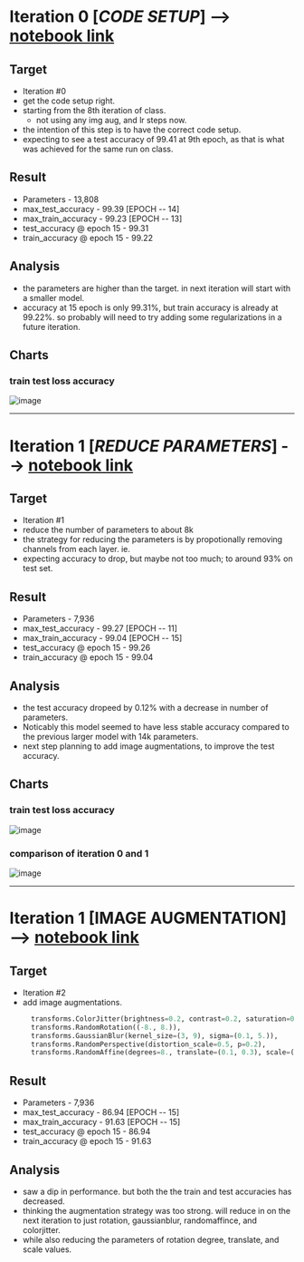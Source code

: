 # Iteration 0 [_CODE SETUP_] --> [notebook link](https://github.com/askmuhsin/weights_heist_eva7/blob/main/S5/nbs/iteration_0.ipynb)
## Target
- Iteration #0
- get the code setup right.
- starting from the 8th iteration of class.
  - not using any img aug, and lr steps now.
- the intention of this step is to have the correct code setup.
- expecting to see a test accuracy of 99.41 at 9th epoch, as that is what was achieved for the same run on class.

## Result
  - Parameters - 13,808
  - max_test_accuracy 		- 99.39	[EPOCH -- 14]
  - max_train_accuracy 		- 99.23	[EPOCH -- 13]
  - test_accuracy @ epoch 15 	- 99.31
  - train_accuracy @ epoch 15 	- 99.22

## Analysis
- the parameters are higher than the target. in next iteration will start with a smaller model. 
- accuracy at 15 epoch is only 99.31%, but train accuracy is already at 99.22%. so probably will need to try adding some regularizations in a future iteration.

## Charts
### train test loss accuracy
![image](https://user-images.githubusercontent.com/8600096/138561941-98fe613d-666c-41e9-b88c-8f8f8c58003f.png)

----

# Iteration 1 [_REDUCE PARAMETERS_] --> [notebook link](https://github.com/askmuhsin/weights_heist_eva7/blob/main/S5/nbs/iteration_1.ipynb)
## Target
- Iteration #1
- reduce the number of parameters to about 8k
- the strategy for reducing the parameters is by propotionally removing channels from each layer. ie.
- expecting accuracy to drop, but maybe not too much; to around 93% on test set.

## Result
  - Parameters - 7,936
  - max_test_accuracy 		- 99.27	[EPOCH -- 11]
  - max_train_accuracy 		- 99.04	[EPOCH -- 15]
  - test_accuracy @ epoch 15 	- 99.26
  - train_accuracy @ epoch 15 	- 99.04

## Analysis
- the test accuracy dropeed by 0.12% with a decrease in number of parameters.
- Noticably this model seemed to have less stable accuracy compared to the previous larger model with 14k parameters.
- next step planning to add image augmentations, to improve the test accuracy.

## Charts
### train test loss accuracy
![image](https://user-images.githubusercontent.com/8600096/138561988-aa8c2e01-6463-4e25-aadf-69b92794fadd.png)
### comparison of iteration 0 and 1
![image](https://user-images.githubusercontent.com/8600096/138562029-897a0ea2-02f0-48f1-aab3-a33d016a2777.png)


----
# Iteration 1 [IMAGE AUGMENTATION] --> [notebook link](https://github.com/askmuhsin/weights_heist_eva7/blob/main/S5/nbs/iteration_2.ipynb)

## Target
- Iteration #2
- add image augmentations.
  ```python
    transforms.ColorJitter(brightness=0.2, contrast=0.2, saturation=0.2, hue=0.1),
    transforms.RandomRotation((-8., 8.)),
    transforms.GaussianBlur(kernel_size=(3, 9), sigma=(0.1, 5.)),
    transforms.RandomPerspective(distortion_scale=0.5, p=0.2),
    transforms.RandomAffine(degrees=8., translate=(0.1, 0.3), scale=(0.5, 0.75)),
    ```

## Result
  - Parameters - 7,936
  - max_test_accuracy 		- 86.94	[EPOCH -- 15]
  - max_train_accuracy 		- 91.63	[EPOCH -- 15]
  - test_accuracy @ epoch 15 	- 86.94
  - train_accuracy @ epoch 15 	- 91.63

## Analysis
- saw a dip in performance. but both the the train and test accuracies has decreased.
- thinking the augmentation strategy was too strong. will reduce in on the next iteration to just rotation, gaussianblur, randomaffince, and colorjitter.
- while also reducing the parameters of rotation degree, translate, and scale values.



